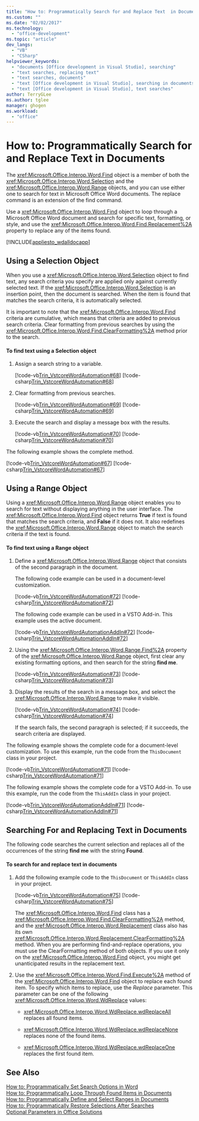 ```yaml
---
title: "How to: Programmatically Search for and Replace Text  in Documents | Microsoft Docs"
ms.custom: ""
ms.date: "02/02/2017"
ms.technology: 
  - "office-development"
ms.topic: "article"
dev_langs: 
  - "VB"
  - "CSharp"
helpviewer_keywords: 
  - "documents [Office development in Visual Studio], searching"
  - "text searches, replacing text"
  - "text searches, documents"
  - "text [Office development in Visual Studio], searching in documents"
  - "text [Office development in Visual Studio], text searches"
author: TerryGLee
ms.author: tglee
manager: ghogen
ms.workload: 
  - "office"
---
```

# How to: Programmatically Search for and Replace Text  in Documents
  The <xref:Microsoft.Office.Interop.Word.Find> object is a member of both the <xref:Microsoft.Office.Interop.Word.Selection> and the <xref:Microsoft.Office.Interop.Word.Range> objects, and you can use either one to search for text in Microsoft Office Word documents. The replace command is an extension of the find command.  
  
 Use a <xref:Microsoft.Office.Interop.Word.Find> object to loop through a Microsoft Office Word document and search for specific text, formatting, or style, and use the <xref:Microsoft.Office.Interop.Word.Find.Replacement%2A> property to replace any of the items found.  
  
 [!INCLUDE[appliesto_wdalldocapp](../vsto/includes/appliesto-wdalldocapp-md.md)]  
  
## Using a Selection Object  
 When you use a <xref:Microsoft.Office.Interop.Word.Selection> object to find text, any search criteria you specify are applied only against currently selected text. If the <xref:Microsoft.Office.Interop.Word.Selection> is an insertion point, then the document is searched. When the item is found that matches the search criteria, it is automatically selected.  
  
 It is important to note that the <xref:Microsoft.Office.Interop.Word.Find> criteria are cumulative, which means that criteria are added to previous search criteria. Clear formatting from previous searches by using the <xref:Microsoft.Office.Interop.Word.Find.ClearFormatting%2A> method prior to the search.  
  
#### To find text using a Selection object  
  
1.  Assign a search string to a variable.  
  
     [!code-vb[Trin_VstcoreWordAutomation#68](../vsto/codesnippet/VisualBasic/Trin_VstcoreWordAutomationVB/ThisDocument.vb#68)]
     [!code-csharp[Trin_VstcoreWordAutomation#68](../vsto/codesnippet/CSharp/Trin_VstcoreWordAutomationCS/ThisDocument.cs#68)]  
  
2.  Clear formatting from previous searches.  
  
     [!code-vb[Trin_VstcoreWordAutomation#69](../vsto/codesnippet/VisualBasic/Trin_VstcoreWordAutomationVB/ThisDocument.vb#69)]
     [!code-csharp[Trin_VstcoreWordAutomation#69](../vsto/codesnippet/CSharp/Trin_VstcoreWordAutomationCS/ThisDocument.cs#69)]  
  
3.  Execute the search and display a message box with the results.  
  
     [!code-vb[Trin_VstcoreWordAutomation#70](../vsto/codesnippet/VisualBasic/Trin_VstcoreWordAutomationVB/ThisDocument.vb#70)]
     [!code-csharp[Trin_VstcoreWordAutomation#70](../vsto/codesnippet/CSharp/Trin_VstcoreWordAutomationCS/ThisDocument.cs#70)]  
  
 The following example shows the complete method.  
  
 [!code-vb[Trin_VstcoreWordAutomation#67](../vsto/codesnippet/VisualBasic/Trin_VstcoreWordAutomationVB/ThisDocument.vb#67)]
 [!code-csharp[Trin_VstcoreWordAutomation#67](../vsto/codesnippet/CSharp/Trin_VstcoreWordAutomationCS/ThisDocument.cs#67)]  
  
## Using a Range Object  
 Using a <xref:Microsoft.Office.Interop.Word.Range> object enables you to search for text without displaying anything in the user interface. The <xref:Microsoft.Office.Interop.Word.Find> object returns **True** if text is found that matches the search criteria, and **False** if it does not. It also redefines the <xref:Microsoft.Office.Interop.Word.Range> object to match the search criteria if the text is found.  
  
#### To find text using a Range object  
  
1.  Define a <xref:Microsoft.Office.Interop.Word.Range> object that consists of the second paragraph in the document.  
  
     The following code example can be used in a document-level customization.  
  
     [!code-vb[Trin_VstcoreWordAutomation#72](../vsto/codesnippet/VisualBasic/Trin_VstcoreWordAutomationVB/ThisDocument.vb#72)]
     [!code-csharp[Trin_VstcoreWordAutomation#72](../vsto/codesnippet/CSharp/Trin_VstcoreWordAutomationCS/ThisDocument.cs#72)]  
  
     The following code example can be used in a VSTO Add-in. This example uses the active document.  
  
     [!code-vb[Trin_VstcoreWordAutomationAddIn#72](../vsto/codesnippet/VisualBasic/Trin_VstcoreWordAutomationAddIn/ThisAddIn.vb#72)]
     [!code-csharp[Trin_VstcoreWordAutomationAddIn#72](../vsto/codesnippet/CSharp/Trin_VstcoreWordAutomationAddIn/ThisAddIn.cs#72)]  
  
2.  Using the <xref:Microsoft.Office.Interop.Word.Range.Find%2A> property of the <xref:Microsoft.Office.Interop.Word.Range> object, first clear any existing formatting options, and then search for the string **find me**.  
  
     [!code-vb[Trin_VstcoreWordAutomation#73](../vsto/codesnippet/VisualBasic/Trin_VstcoreWordAutomationVB/ThisDocument.vb#73)]
     [!code-csharp[Trin_VstcoreWordAutomation#73](../vsto/codesnippet/CSharp/Trin_VstcoreWordAutomationCS/ThisDocument.cs#73)]  
  
3.  Display the results of the search in a message box, and select the <xref:Microsoft.Office.Interop.Word.Range> to make it visible.  
  
     [!code-vb[Trin_VstcoreWordAutomation#74](../vsto/codesnippet/VisualBasic/Trin_VstcoreWordAutomationVB/ThisDocument.vb#74)]
     [!code-csharp[Trin_VstcoreWordAutomation#74](../vsto/codesnippet/CSharp/Trin_VstcoreWordAutomationCS/ThisDocument.cs#74)]  
  
     If the search fails, the second paragraph is selected; if it succeeds, the search criteria are displayed.  
  
 The following example shows the complete code for a document-level customization. To use this example, run the code from the `ThisDocument` class in your project.  
  
 [!code-vb[Trin_VstcoreWordAutomation#71](../vsto/codesnippet/VisualBasic/Trin_VstcoreWordAutomationVB/ThisDocument.vb#71)]
 [!code-csharp[Trin_VstcoreWordAutomation#71](../vsto/codesnippet/CSharp/Trin_VstcoreWordAutomationCS/ThisDocument.cs#71)]  
  
 The following example shows the complete code for a VSTO Add-in. To use this example, run the code from the `ThisAddIn` class in your project.  
  
 [!code-vb[Trin_VstcoreWordAutomationAddIn#71](../vsto/codesnippet/VisualBasic/Trin_VstcoreWordAutomationAddIn/ThisAddIn.vb#71)]
 [!code-csharp[Trin_VstcoreWordAutomationAddIn#71](../vsto/codesnippet/CSharp/Trin_VstcoreWordAutomationAddIn/ThisAddIn.cs#71)]  
  
## Searching For and Replacing Text in Documents  
 The following code searches the current selection and replaces all of the occurrences of the string **find me** with the string **Found**.  
  
#### To search for and replace text in documents  
  
1.  Add the following example code to the `ThisDocument` or `ThisAddIn` class in your project.  
  
     [!code-vb[Trin_VstcoreWordAutomation#75](../vsto/codesnippet/VisualBasic/Trin_VstcoreWordAutomationVB/ThisDocument.vb#75)]
     [!code-csharp[Trin_VstcoreWordAutomation#75](../vsto/codesnippet/CSharp/Trin_VstcoreWordAutomationCS/ThisDocument.cs#75)]  
  
     The <xref:Microsoft.Office.Interop.Word.Find> class has a <xref:Microsoft.Office.Interop.Word.Find.ClearFormatting%2A> method, and the <xref:Microsoft.Office.Interop.Word.Replacement> class also has its own <xref:Microsoft.Office.Interop.Word.Replacement.ClearFormatting%2A> method. When you are performing find-and-replace operations, you must use the ClearFormatting method of both objects. If you use it only on the <xref:Microsoft.Office.Interop.Word.Find> object, you might get unanticipated results in the replacement text.  
  
2.  Use the <xref:Microsoft.Office.Interop.Word.Find.Execute%2A> method of the <xref:Microsoft.Office.Interop.Word.Find> object to replace each found item. To specify which items to replace, use the *Replace* parameter. This parameter can be one of the following <xref:Microsoft.Office.Interop.Word.WdReplace> values:  
  
    -   <xref:Microsoft.Office.Interop.Word.WdReplace.wdReplaceAll> replaces all found items.  
  
    -   <xref:Microsoft.Office.Interop.Word.WdReplace.wdReplaceNone> replaces none of the found items.  
  
    -   <xref:Microsoft.Office.Interop.Word.WdReplace.wdReplaceOne> replaces the first found item.  
  
## See Also  
 [How to: Programmatically Set Search Options in Word](../vsto/how-to-programmatically-set-search-options-in-word.md)   
 [How to: Programmatically Loop Through Found Items in Documents](../vsto/how-to-programmatically-loop-through-found-items-in-documents.md)   
 [How to: Programmatically Define and Select Ranges in Documents](../vsto/how-to-programmatically-define-and-select-ranges-in-documents.md)   
 [How to: Programmatically Restore Selections After Searches](../vsto/how-to-programmatically-restore-selections-after-searches.md)   
 [Optional Parameters in Office Solutions](../vsto/optional-parameters-in-office-solutions.md)  
  